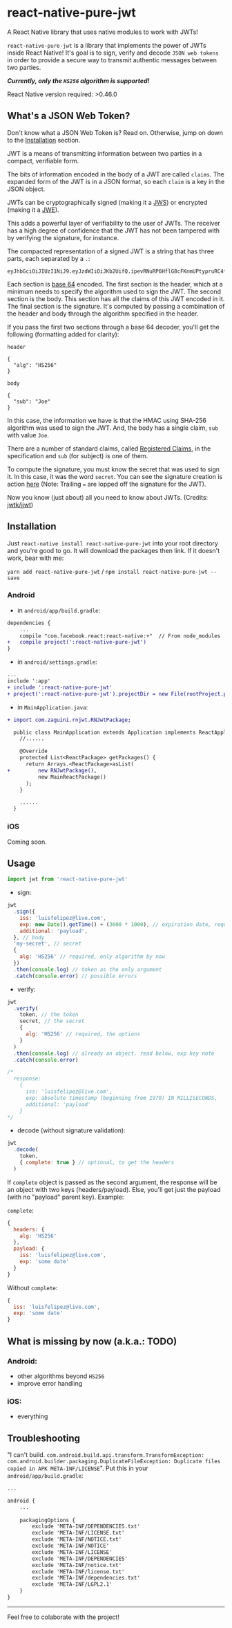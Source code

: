 # react-native-pure-jwt
A React Native library that uses native modules to work with JWTs!

`react-native-pure-jwt` is a library that implements the power of JWTs inside React Native!
It's goal is to sign, verify and decode `JSON web tokens` in order to provide a secure way to transmit authentic messages between two parties.

***Currently, only the `HS256` algorithm is supported!***

React Native version required: >0.46.0

## What's a JSON Web Token?

Don't know what a JSON Web Token is? Read on. Otherwise, jump on down to the [Installation](#installation) section.

JWT is a means of transmitting information between two parties in a compact, verifiable form.

The bits of information encoded in the body of a JWT are called `claims`. The expanded form of the JWT is in a JSON format, so each `claim` is a key in the JSON object.

JWTs can be cryptographically signed (making it a [JWS](https://tools.ietf.org/html/rfc7515)) or encrypted (making it a [JWE](https://tools.ietf.org/html/rfc7516)).

This adds a powerful layer of verifiability to the user of JWTs. The receiver has a high degree of confidence that the JWT has not been tampered with by verifying the signature, for instance.

The compacted representation of a signed JWT is a string that has three parts, each separated by a `.`:

```
eyJhbGciOiJIUzI1NiJ9.eyJzdWIiOiJKb2UifQ.ipevRNuRP6HflG8cFKnmUPtypruRC4fb1DWtoLL62SY
```

Each section is [base 64](https://en.wikipedia.org/wiki/Base64) encoded. The first section is the header, which at a minimum needs to specify the algorithm used to sign the JWT. The second section is the body. This section has all the claims of this JWT encoded in it. The final section is the signature. It's computed by passing a combination of the header and body through the algorithm specified in the header.

If you pass the first two sections through a base 64 decoder, you'll get the following (formatting added for clarity):

`header`
```
{
  "alg": "HS256"
}
```

`body`
```
{
  "sub": "Joe"
}
```

In this case, the information we have is that the HMAC using SHA-256 algorithm was used to sign the JWT. And, the body has a single claim, `sub` with value `Joe`.

There are a number of standard claims, called [Registered Claims](https://tools.ietf.org/html/rfc7519#section-4.1), in the specification and `sub` (for subject) is one of them.

To compute the signature, you must know the secret that was used to sign it. In this case, it was the word `secret`. You can see the signature creation is action [here](https://jsfiddle.net/dogeared/2fy2y0yd/11/) (Note: Trailing `=` are lopped off the signature for the JWT).

Now you know (just about) all you need to know about JWTs. (Credits: [jwtk/jjwt](https://github.com/jwtk/jjwt))

## Installation

Just `react-native install react-native-pure-jwt` into your root directory and you're good to go. It will download the packages then link. If it doesn't work, bear with me:

`yarn add react-native-pure-jwt` / `npm install react-native-pure-jwt --save`

### Android

- in `android/app/build.gradle`:

```diff
dependencies {
    ...
    compile "com.facebook.react:react-native:+"  // From node_modules
+   compile project(':react-native-pure-jwt')
}
```

- in `android/settings.gradle`:

```diff
...
include ':app'
+ include ':react-native-pure-jwt'
+ project(':react-native-pure-jwt').projectDir = new File(rootProject.projectDir, '../node_modules/react-native-pure-jwt/android')
```

- in `MainApplication.java`:

```diff
+ import com.zaguini.rnjwt.RNJwtPackage;

  public class MainApplication extends Application implements ReactApplication {
    //......

    @Override
    protected List<ReactPackage> getPackages() {
      return Arrays.<ReactPackage>asList(
+         new RNJwtPackage(),
          new MainReactPackage()
      );
    }

    ......
  }
```

### iOS

Coming soon.


## Usage

```js
import jwt from 'react-native-pure-jwt'
```

- sign:
```js
jwt
  .sign({
    iss: 'luisfelipez@live.com',
    exp: new Date().getTime() + (3600 * 1000), // expiration date, required, in ms, absolute to 1/1/1970
    additional: 'payload',
  }, // body
  'my-secret', // secret
  {
    alg: 'HS256' // required, only algorithm by now
  })
  .then(console.log) // token as the only argument
  .catch(console.error) // possible errors
```

- verify:
```js
jwt
  .verify(
    token, // the token
    secret, // the secret
    {
      alg: 'HS256' // required, the options
    }
  )
  .then(console.log) // already an object. read below, exp key note
  .catch(console.error)

/*
  response:
    {
      iss: 'luisfelipez@live.com',
      exp: absolute timestamp (beginning from 1970) IN MILLISECONDS,
      additional: 'payload'
    }
*/
```

- decode (without signature validation):
```js
jwt
  .decode(
    token,
    { complete: true } // optional, to get the headers
  )
```

If `complete` object is passed as the second argument, the response will be an object with two keys (headers/payload). Else, you'll get just the payload (with no "payload" parent key). Example:

`complete`:
```js
{
  headers: {
    alg: 'HS256'
  },
  payload: {
    iss: 'luisfelipez@live.com',
    exp: 'some date'
  }
}
```

Without `complete`:
```js
{
  iss: 'luisfelipez@live.com',
  exp: 'some date'
}
```

## What is missing by now (a.k.a.: TODO)

### Android:
- other algorithms beyond `HS256`
- improve error handling

### iOS:
- everything

## Troubleshooting

"I can't build. `com.android.build.api.transform.TransformException: com.android.builder.packaging.DuplicateFileException: Duplicate files copied in APK META-INF/LICENSE`". Put this in your `android/app/build.gradle`:

```diff
...

android {
    ...
    
    packagingOptions {
        exclude 'META-INF/DEPENDENCIES.txt'
        exclude 'META-INF/LICENSE.txt'
        exclude 'META-INF/NOTICE.txt'
        exclude 'META-INF/NOTICE'
        exclude 'META-INF/LICENSE'
        exclude 'META-INF/DEPENDENCIES'
        exclude 'META-INF/notice.txt'
        exclude 'META-INF/license.txt'
        exclude 'META-INF/dependencies.txt'
        exclude 'META-INF/LGPL2.1'
    }
}
```

-----

Feel free to colaborate with the project!
